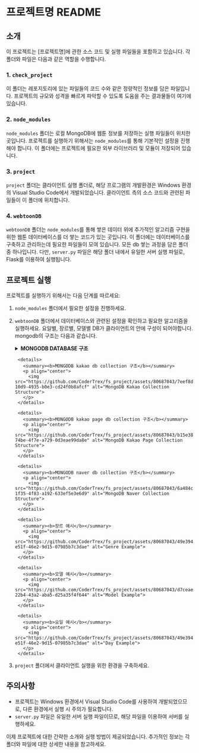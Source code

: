 # 프로젝트명 README

## 소개
이 프로젝트는 [프로젝트명]에 관한 소스 코드 및 실행 파일들을 포함하고 있습니다. 각 폴더와 파일은 다음과 같은 역할을 수행합니다.

### 1. `check_project`
이 폴더는 레포지토리에 있는 파일들의 코드 수와 같은 정량적인 정보를 담은 파일입니다. 프로젝트의 규모와 성격을 빠르게 파악할 수 있도록 도움을 주는 결과물들이 여기에 있습니다.

### 2. `node_modules`
`node_modules` 폴더는 로컬 MongoDB에 웹툰 정보를 저장하는 실행 파일들이 위치한 곳입니다. 프로젝트를 실행하기 위해서는 `node_modules`를 통해 기본적인 설정을 진행해야 합니다. 이 폴더에는 프로젝트에 필요한 외부 라이브러리 및 모듈이 저장되어 있습니다.

### 3. `project`
`project` 폴더는 클라이언트 실행 폴더로, 해당 프로그램의 개발환경은 Windows 환경의 Visual Studio Code에서 개발되었습니다. 클라이언트 측의 소스 코드와 관련된 파일들이 이 폴더에 위치합니다.

### 4. `webtoonDB`
`webtoonDB` 폴더는 `node_modules`를 통해 쌓은 데이터 위에 추가적인 알고리즘 구현을 위한 웹툰 데이터베이스를 더 쌓는 코드가 있는 곳입니다. 이 폴더에는 데이터베이스를 구축하고 관리하는데 필요한 파일들이 모여 있습니다. 모든 db 쌓는 과정을 담은 폴더 중 하나입니다. 다만, `server.py` 파일은 해당 폴더 내에서 유일한 서버 실행 파일로, Flask를 이용하여 실행됩니다.

## 프로젝트 실행
프로젝트를 실행하기 위해서는 다음 단계를 따르세요:

1. `node_modules` 폴더에서 필요한 설정을 진행하세요.
2. `webtoonDB` 폴더에서 데이터베이스와 관련된 설정을 확인하고 필요한 알고리즘을 실행하세요. 요일별, 장르별, 모델별 DB가 클라이언트의 안에 구성이 되어야합니다.
    mongodb의 구조는 다음과 같습니다.
        <details>
          <summary><b>MONGODB DATABASE 구조</b></summary>
          <p align="center">
            <img src="https://github.com/CoderTrex/fs_project/assets/80687043/d2c1645e-edea-4b9e-b1e1-90391edf1dce" alt="MongoDB Database Structure">
          </p>
        </details>
        
        <details>
          <summary><b>MONGODB kakao db collection 구조</b></summary>
          <p align="center">
            <img src="https://github.com/CoderTrex/fs_project/assets/80687043/7eef8df6-10d9-4935-b0e3-cd24f0b8afcf" alt="MongoDB Kakao Collection Structure">
          </p>
        </details>
        
        <details>
          <summary><b>MONGODB kakao page db collection 구조</b></summary>
          <p align="center">
            <img src="https://github.com/CoderTrex/fs_project/assets/80687043/b15e38e2-74be-4f7e-a729-0d3eae99da8e" alt="MongoDB Kakao Page Collection Structure">
          </p>
        </details>
        
        <details>
          <summary><b>MONGODB naver db collection 구조</b></summary>
          <p align="center">
            <img src="https://github.com/CoderTrex/fs_project/assets/80687043/6a484c5c-1f35-4f83-a192-633ef5e3e6d9" alt="MongoDB Naver Collection Structure">
          </p>
        </details>
        
        <details>
          <summary><b>장르 예시</b></summary>
          <p align="center">
            <img src="https://github.com/CoderTrex/fs_project/assets/80687043/49e39430-e51f-46e2-9d15-07985b7c3dae" alt="Genre Example">
          </p>
        </details>
        
        <details>
          <summary><b>모델 예시</b></summary>
          <p align="center">
            <img src="https://github.com/CoderTrex/fs_project/assets/80687043/d7ceae30-22b4-43a2-aba5-d25a35f4f644" alt="Model Example">
          </p>
        </details>
        
        <details>
          <summary><b>요일 예시</b></summary>
          <p align="center">
            <img src="https://github.com/CoderTrex/fs_project/assets/80687043/49e39430-e51f-46e2-9d15-07985b7c3dae" alt="Day Example">
          </p>
        </details>


4. `project` 폴더에서 클라이언트 실행을 위한 환경을 구축하세요.

## 주의사항
- 프로젝트는 Windows 환경에서 Visual Studio Code를 사용하여 개발되었으므로, 다른 환경에서 실행 시 주의가 필요합니다.
- `server.py` 파일은 유일한 서버 실행 파일이므로, 해당 파일을 이용하여 서버를 실행하세요.

이제 프로젝트에 대한 간략한 소개와 실행 방법이 제공되었습니다. 추가적인 정보는 각 폴더와 파일에 대한 상세한 내용을 참고하세요.
